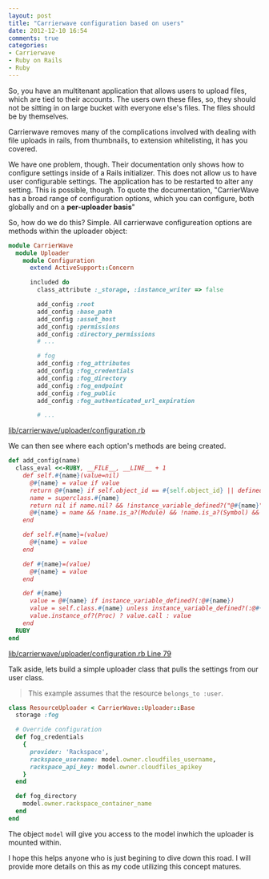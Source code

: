 ```yaml
---
layout: post
title: "Carrierwave configuration based on users"
date: 2012-12-10 16:54
comments: true
categories:
- Carrierwave
- Ruby on Rails
- Ruby
---
```

So, you have an multitenant application that allows users to upload files, which are tied to their accounts. The users own these files, so, they should not be sitting in on large bucket with everyone else's files. The files should be by themselves.

Carrierwave removes many of the complications involved with dealing with file uploads in rails, from thumbnails, to extension whitelisting, it has you covered.

We have one problem, though. Their documentation only shows how to configure settings inside of a Rails initializer. This does not allow us to have user configurable settings. The application has to be restarted to alter any setting. This is possible, though. To quote the documentation, "CarrierWave has a broad range of configuration options, which you can configure, both globally and on a **per-uploader basis**"

So, how do we do this? Simple. All carrierwave configureation options are methods within the uploader object:

``` ruby lib/carrierwave/uploader/configuration.rb
module CarrierWave
  module Uploader
    module Configuration
      extend ActiveSupport::Concern

      included do
        class_attribute :_storage, :instance_writer => false

        add_config :root
        add_config :base_path
        add_config :asset_host
        add_config :permissions
        add_config :directory_permissions
        # ...

        # fog
        add_config :fog_attributes
        add_config :fog_credentials
        add_config :fog_directory
        add_config :fog_endpoint
        add_config :fog_public
        add_config :fog_authenticated_url_expiration

        # ...
```
[lib/carrierwave/uploader/configuration.rb](https://github.com/jnicklas/carrierwave/blob/master/lib/carrierwave/uploader/configuration.rb)

We can then see where each option's methods are being created.

``` ruby lib/carrierwave/uploader/configuration.rb:79
def add_config(name)
  class_eval <<-RUBY, __FILE__, __LINE__ + 1
    def self.#{name}(value=nil)
      @#{name} = value if value
      return @#{name} if self.object_id == #{self.object_id} || defined?(@#{name})
      name = superclass.#{name}
      return nil if name.nil? && !instance_variable_defined?("@#{name}")
      @#{name} = name && !name.is_a?(Module) && !name.is_a?(Symbol) && !name.is_a?(Numeric) && !name.is_a?(TrueClass) && !name.is_a?(FalseClass) ? name.dup : name
    end

    def self.#{name}=(value)
      @#{name} = value
    end

    def #{name}=(value)
      @#{name} = value
    end

    def #{name}
      value = @#{name} if instance_variable_defined?(:@#{name})
      value = self.class.#{name} unless instance_variable_defined?(:@#{name})
      value.instance_of?(Proc) ? value.call : value
    end
  RUBY
end
```
[lib/carrierwave/uploader/configuration.rb Line 79](https://github.com/jnicklas/carrierwave/blob/master/lib/carrierwave/uploader/configuration.rb#L79)

Talk aside, lets build a simple uploader class that pulls the settings from our user class.

> This example assumes that the resource ```belongs_to :user```.

``` ruby app/uploaders/resource_uploader.rb
class ResourceUploader < CarrierWave::Uploader::Base
  storage :fog

  # Override configuration
  def fog_credentials
    {
      provider: 'Rackspace',
      rackspace_username: model.owner.cloudfiles_username,
      rackspace_api_key: model.owner.cloudfiles_apikey
    }
  end

  def fog_directory
    model.owner.rackspace_container_name
  end
end
```

The object ```model``` will give you access to the model inwhich the uploader is mounted within.

I hope this helps anyone who is just begining to dive down this road. I will provide more details on this as my code utilizing this concept matures.
